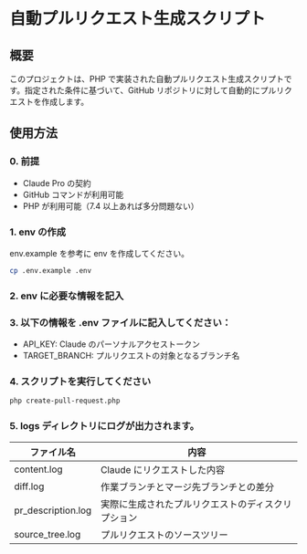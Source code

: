 # 自動プルリクエスト生成スクリプト

## 概要

このプロジェクトは、PHP で実装された自動プルリクエスト生成スクリプトです。指定された条件に基づいて、GitHub リポジトリに対して自動的にプルリクエストを作成します。

## 使用方法

### 0. 前提

- Claude Pro の契約
- GitHub コマンドが利用可能
- PHP が利用可能（7.4 以上あれば多分問題ない）

### 1. env の作成

env.example を参考に env を作成してください。

```bash
cp .env.example .env
```

### 2. env に必要な情報を記入

### 3. 以下の情報を .env ファイルに記入してください：

- API_KEY: Claude のパーソナルアクセストークン
- TARGET_BRANCH: プルリクエストの対象となるブランチ名

### 4. スクリプトを実行してください

```bash
php create-pull-request.php
```

### 5. logs ディレクトリにログが出力されます。

| ファイル名         | 内容                                               |
| ------------------ | -------------------------------------------------- |
| content.log        | Claude にリクエストした内容                        |
| diff.log           | 作業ブランチとマージ先ブランチとの差分             |
| pr_description.log | 実際に生成されたプルリクエストのディスクリプション |
| source_tree.log    | プルリクエストのソースツリー                       |
